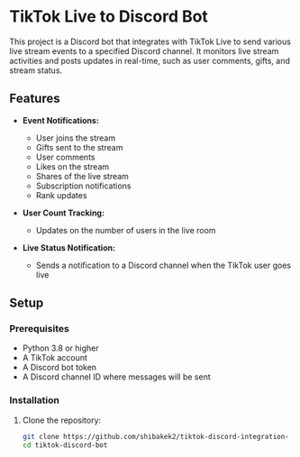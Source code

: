 # TikTok Live to Discord Bot

This project is a Discord bot that integrates with TikTok Live to send various live stream events to a specified Discord channel. It monitors live stream activities and posts updates in real-time, such as user comments, gifts, and stream status.

## Features

- **Event Notifications:** 
  - User joins the stream
  - Gifts sent to the stream
  - User comments
  - Likes on the stream
  - Shares of the live stream
  - Subscription notifications
  - Rank updates

- **User Count Tracking:** 
  - Updates on the number of users in the live room

- **Live Status Notification:**
  - Sends a notification to a Discord channel when the TikTok user goes live

## Setup

### Prerequisites

- Python 3.8 or higher
- A TikTok account
- A Discord bot token
- A Discord channel ID where messages will be sent

### Installation

1. Clone the repository:

   ```bash
   git clone https://github.com/shibakek2/tiktok-discord-integration-
   cd tiktok-discord-bot
